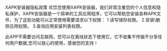 XAPK安装器隐私政策
欢饮您使用XAPK安装器，我们非常注重您的个人信息和隐私保护，XAPK安装器是一个简单的工具应用程序，它可以帮助您安装各种APK文件，为了这些功能可以正常使用需要请求以下权限：
1.读写储存权限。
2.安装\删除应用权限。
3.查询应用安装列表权限。

此APP不需要访问互联网，您可以在离线状态下使用它，它不收集不传输不分享任何用户数据,您可以放心的使用，感谢您的支持！
